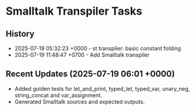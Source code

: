# Smalltalk Transpiler Tasks
## History
- 2025-07-19 05:32:23 +0000 - st transpiler: basic constant folding
- 2025-07-19 11:48:47 +0700 - Add Smalltalk transpiler

## Recent Updates (2025-07-19 06:01 +0000)
- Added golden tests for let_and_print, typed_let, typed_var, unary_neg, string_concat and var_assignment.
- Generated Smalltalk sources and expected outputs.
